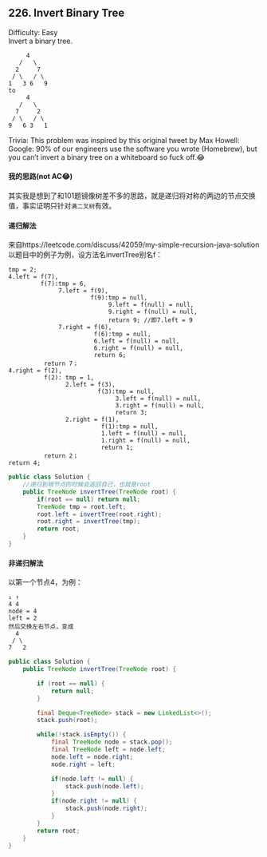 ## 226. Invert Binary Tree
Difficulty: Easy  
Invert a binary tree.

```
     4
   /   \
  2     7
 / \   / \
1   3 6   9
to
     4
   /   \
  7     2
 / \   / \
9   6 3   1
```

Trivia:
This problem was inspired by this original tweet by Max Howell:
Google: 90% of our engineers use the software you wrote (Homebrew), but you can’t invert a binary tree on a whiteboard so fuck off.😂
#### 我的思路(not AC😂)
其实我是想到了和101题镜像树差不多的思路，就是递归将对称的两边的节点交换值，事实证明只针对`满二叉树`有效。
#### 递归解法
来自https://leetcode.com/discuss/42059/my-simple-recursion-java-solution  
以题目中的例子为例，设方法名invertTree别名f：
```
tmp = 2;
4.left = f(7),
         f(7):tmp = 6,
              7.left = f(9),
                       f(9):tmp = null,
                            9.left = f(null) = null,
                            9.right = f(null) = null,
                            return 9; //即7.left = 9
              7.right = f(6),
                        f(6):tmp = null,
                        6.left = f(null) = null,
                        6.right = f(null) = null,
                        return 6;
          return 7；
4.right = f(2),
          f(2): tmp = 1,
                2.left = f(3), 
                         f(3):tmp = null,
                              3.left = f(null) = null,
                              3.right = f(null) = null,
                              return 3;
                2.right = f(1),
                          f(1):tmp = null,
                          1.left = f(null) = null,
                          1.right = f(null) = null,
                          return 1;
          return 2；
return 4;

```

```java
public class Solution {
    //递归到根节点的时候会返回自己，也就是root
    public TreeNode invertTree(TreeNode root) {
        if(root == null) return null;
        TreeNode tmp = root.left;
        root.left = invertTree(root.right);
        root.right = invertTree(tmp);
        return root;
    }
}
```

#### 非递归解法
以第一个节点4，为例：  
```
↓ ↑
4 4
node = 4
left = 2 
然后交换左右节点，变成
  4
 / \
7   2
```

```java
public class Solution {
    public TreeNode invertTree(TreeNode root) {

        if (root == null) {
            return null;
        }

        final Deque<TreeNode> stack = new LinkedList<>();
        stack.push(root);

        while(!stack.isEmpty()) {
            final TreeNode node = stack.pop();
            final TreeNode left = node.left;
            node.left = node.right;
            node.right = left;

            if(node.left != null) {
                stack.push(node.left);
            }
            if(node.right != null) {
                stack.push(node.right);
            }
        }
        return root;
    }
}
```